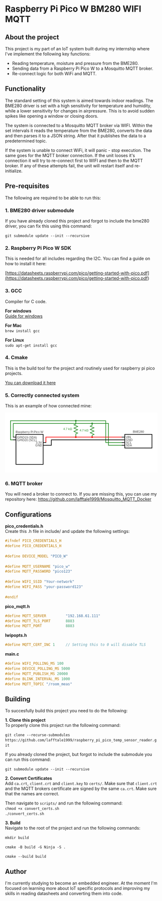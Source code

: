 # Raspberry Pi Pico W BM280 WIFI MQTT
## About the project
This project is my part of an IoT system built during my internship where I've implement the following key functions:

* Reading temperature, moisture and pressure from the BME280.
* Sending data from a Raspberry Pi Pico W to a Mosquitto MQTT broker.
* Re-connect logic for both WiFi and MQTT.

## Functionality
The standard setting of this system is aimed towards indoor readings. The BME280 driver is set with a high sensitivity for temperature and humidity, while a lower sensitivity for changes in airpressure. This is to avoid sudden spikes like opening a window or closing doors.

The system is connected to a Mosquitto MQTT broker via WIFI. Within the set intervals it reads the temperature from the BME280, converts the data and then parses it to a JSON string. After that it publishes the data to a predetermined topic.

If the system is unable to connect WiFi, it will panic - stop execution. The same goes for the MQTT broker connection. If the unit looses it's connection it will try to re-connect first to WIFI and then to the MQTT broker. If any of these attempts fail, the unit will restart itself and re-initialize.

## Pre-requisites
The following are required to be able to run this:

### 1. BME280 driver submodule
If you have already cloned this project and forgot to include the bme280 driver, you can fix this using this command:

`git submodule update --init --recursive`

### 2. Raspberry Pi Pico W SDK
This is needed for all includes regarding the I2C. You can find a guide on how to install it here:

[https://datasheets.raspberrypi.com/pico/getting-started-with-pico.pdf](<https://datasheets.raspberrypi.com/pico/getting-started-with-pico.pdf>)

### 3. GCC
Compiler for C code.

**For windows**  
[Guide for windows](https://medium.com/@anazilthottunghal/a-guide-to-installing-gcc-on-windows-5cc95c2f38c4)

**For Mac**  
`brew install gcc`

**For Linux**  
`sudo apt-get install gcc`

### 4. Cmake
This is the build tool for the project and routinely used for raspberry pi pico projects.

[You can download it here](https://cmake.org/download/)

### 5. Correctly connected system
This is an example of how connected mine:

![Circuit diagram for the pico w and bme280](resources/pico-w-bme280-circuit.png)

### 6. MQTT broker
You will need a broker to connect to. If you are missing this, you can use my repository here: https://github.com/lafftale1999/Mosquitto_MQTT_Docker

## Configurations

**pico_credentials.h**  
Create this .h file in include/ and update the following settings:

```c
#ifndef PICO_CREDENTIALS_H
#define PICO_CREDENTIALS_H

#define DEVICE_MODEL "PICO_W"

#define MQTT_USERNAME "pico_w"
#define MQTT_PASSWORD "pico123"

#define WIFI_SSID "Your-network"
#define WIFI_PASS "your-password123"

#endif
```

**pico_mqtt.h**
```c
#define MQTT_SERVER         "192.168.61.111"
#define MQTT_TLS_PORT       8883
#define MQTT_PORT           8883
```

**lwipopts.h**
```c
#define MQTT_CERT_INC 1     // Setting this to 0 will disable TLS
```

**main.c**
```c
#define WIFI_POLLING_MS 100
#define DEVICE_POLLING_MS 5000
#define MQTT_PUBLISH_MS 20000
#define BLINK_INTERVAL_MS 1000
#define MQTT_TOPIC "/room_meas"
```

## Building
To succesfully build this project you need to do the following:

**1. Clone this project**  
To properly clone this project run the following command:

`git clone --recurse-submodules https://github.com/lafftale1999/raspberry_pi_pico_temp_sensor_reader.git`

If you already cloned the project, but forgot to include the submodule you can run this command:

`git submodule update --init --recursive`

**2. Convert Certificates**  
Add `ca.crt`, `client.crt` and `client.key` to `certs/`. Make sure that `client.crt` and the MQTT brokers certificate are signed by the same `ca.crt`. Make sure that the names are correct.

Then navigate to `scripts/` and run the following command:  
    `chmod +x convert_certs.sh`  
    `./convert_certs.sh`

**3. Build**  
Navigate to the root of the project and run the following commands:

`mkdir build`

`cmake -B build -G Ninja -S .`

`cmake --build build`

## Author
I'm currently studying to become an embedded engineer. At the moment I'm focused on learning more about IoT specific protocols and improving my skills in reading datasheets and converting them into code.